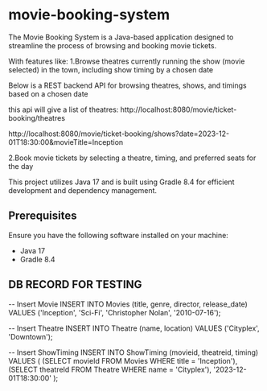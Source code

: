 # movie-booking-system

The Movie Booking System is a Java-based application designed to streamline the process of browsing and booking movie tickets.

With features like:
1.Browse theatres currently running the show (movie selected) in the town, including show timing by a chosen date 

Below is a REST backend API for browsing theatres, shows, and timings based on a chosen date

this api will give a list of theatres:
http://localhost:8080/movie/ticket-booking/theatres

http://localhost:8080/movie/ticket-booking/shows?date=2023-12-01T18:30:00&movieTitle=Inception

2.Book movie tickets by selecting a theatre, timing, and preferred seats for the day

This project utilizes Java 17 and is built using Gradle 8.4 for efficient development and dependency management. 


## Prerequisites

Ensure you have the following software installed on your machine:

- Java 17
- Gradle 8.4

## DB RECORD FOR TESTING
-- Insert Movie
INSERT INTO Movies (title, genre, director, release_date)
VALUES ('Inception', 'Sci-Fi', 'Christopher Nolan', '2010-07-16');

-- Insert Theatre
INSERT INTO Theatre (name, location)
VALUES ('Cityplex', 'Downtown');

-- Insert ShowTiming
INSERT INTO ShowTiming (movieid, theatreid, timing)
VALUES (
(SELECT movieId FROM Movies WHERE title = 'Inception'),
(SELECT theatreId FROM Theatre WHERE name = 'Cityplex'),
'2023-12-01T18:30:00'
);



